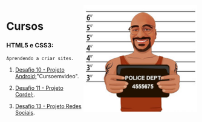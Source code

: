 <img src="Imagens/Guto-pq.jpg" width="300px" align="right">

# Cursos

 ### **HTML5 e CSS3:**
 
    Aprendendo a criar sites.
     
   1. [Desafio 10 - Projeto Android;](https://gutocosca.github.io/html-css/Exercícios/desafios-modulo02/des10/android.html)"Cursoemvideo".

   2. [Desafio 11 - Projeto Cordel;](https://gutocosca.github.io/html-css/Exercícios/desafios-modulo02/des12/index.html).
   
   3. [Desafio 13 - Projeto Redes Sociais](https://gutocosca.github.io/html-css/Exercícios/desafios-modulo04/des13/social.html).
   
